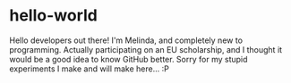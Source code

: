 # hello-world

Hello developers out there!
I'm Melinda, and completely new to programming. Actually participating on an EU scholarship, and I thought it would be a good idea to know GitHub better.
Sorry for my stupid experiments I make and will make here... :P
